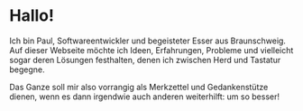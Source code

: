 # Hallo!

Ich bin Paul, Softwareentwickler und begeisteter Esser aus Braunschweig.
Auf dieser Webseite möchte ich Ideen, Erfahrungen, Probleme und vielleicht
sogar deren Lösungen festhalten, denen ich zwischen Herd und Tastatur begegne.

Das Ganze soll mir also vorrangig als Merkzettel und Gedankenstütze dienen, wenn es
dann irgendwie auch anderen weiterhilft: um so besser!

